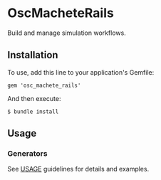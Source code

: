 # OscMacheteRails

Build and manage simulation workflows.

## Installation

To use, add this line to your application's Gemfile:

    gem 'osc_machete_rails'

And then execute:

    $ bundle install

## Usage

### Generators

See [USAGE](lib/generators/osc_machete_rails/USAGE) guidelines for details and examples.
